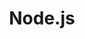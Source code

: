 ---
title: Node.js
subcategories:
  - Express.js
  - npm
icon: icon-node-dot-js
category: Back-end
---